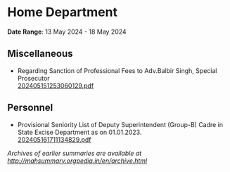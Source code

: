 # Home Department

**Date Range**: 13 May 2024 - 18 May 2024


## Miscellaneous
- Regarding Sanction of Professional Fees to         Adv.Balbir Singh, Special Prosecutor\
  [202405151253060129.pdf](https://gr.maharashtra.gov.in/Site/Upload/Government%20Resolutions/English/202405151253060129.pdf)

## Personnel
- Provisional Seniority List of Deputy Superintendent (Group-B) Cadre in State Excise Department as on 01.01.2023.\
  [202405161711134829.pdf](https://gr.maharashtra.gov.in/Site/Upload/Government%20Resolutions/English/202405161711134829.pdf)


*Archives of earlier summaries are available at http://mahsummary.orgpedia.in/en/archive.html*